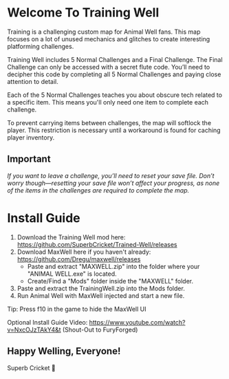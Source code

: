 # Welcome To Training Well

Training is a challenging custom map for Animal Well fans. This map focuses on a lot of unused mechanics and glitches to create interesting platforming challenges.

Training Well includes 5 Normal Challenges and a Final Challenge. The Final Challenge can only be accessed with a secret flute code. You’ll need to decipher this code by completing all 5 Normal Challenges and paying close attention to detail.

Each of the 5 Normal Challenges teaches you about obscure tech related to a specific item. This means you'll only need one item to complete each challenge.

To prevent carrying items between challenges, the map will softlock the player. This restriction is necessary until a workaround is found for caching player inventory.

## Important

*If you want to leave a challenge, you’ll need to reset your save file.*
*Don’t worry though—resetting your save file won’t affect your progress, as none of the items in the challenges are required to complete the map.*

# Install Guide

1. Download the Training Well mod here: 
     https://github.com/SuperbCricket/Trained-Well/releases
2. Download MaxWell here if you haven't already: 
     https://github.com/Dregu/maxwell/releases
     - Paste and extract "MAXWELL.zip" into the folder where your "ANIMAL WELL.exe" is located.
     - Create/Find a "Mods" folder inside the "MAXWELL" folder.
4. Paste and extract the TrainingWell.zip into the Mods folder.
5. Run Animal Well with MaxWell injected and start a new file.

Tip: Press f10 in the game to hide the MaxWell UI

Optional Install Guide Video: 
https://www.youtube.com/watch?v=NxcOJzTAkY4&t (Shout-Out to FuryForged)

## Happy Welling, Everyone!

Superb Cricket 🦗
